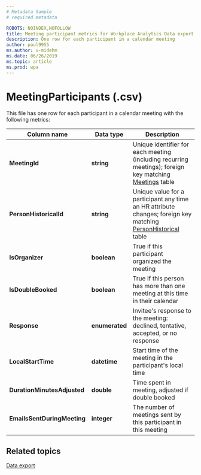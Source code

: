 ```yaml
---
# Metadata Sample
# required metadata

ROBOTS: NOINDEX,NOFOLLOW
title: Meeting participant metrics for Workplace Analytics Data export
description: One row for each participant in a calendar meeting
author: paul9955
ms.author: v-midehm
ms.date: 06/26/2019
ms.topic: article
ms.prod: wpa
---
```


# MeetingParticipants (.csv)

This file has one row for each participant in a calendar meeting with the following metrics:
  
|Column name|Data type|Description|
|-----------------|---------------|-----------------|
|**MeetingId**|**string**|Unique identifier for each meeting (including recurring meetings); foreign key matching [Meetings](./Meetings.md) table|
|**PersonHistoricalId**|**string**|Unique value for a participant any time an HR attribute changes; foreign key matching [PersonHistorical](./PersonHistorical.md) table|  
|**IsOrganizer**|**boolean**|True if this participant organized the meeting|
|**IsDoubleBooked**|**boolean**|True if this person has more than one meeting at this time in their calendar|
|**Response**|**enumerated**|Invitee's response to the meeting: declined, tentative, accepted, or no response|
|**LocalStartTime**|**datetime**|Start time of the meeting in the participant's local time|
|**DurationMinutesAdjusted**|**double**|Time spent in meeting, adjusted if double booked|
|**EmailsSentDuringMeeting**|**integer**|The number of meetings sent by this participant in this meeting|

## Related topics

[Data export](./data-access.md)